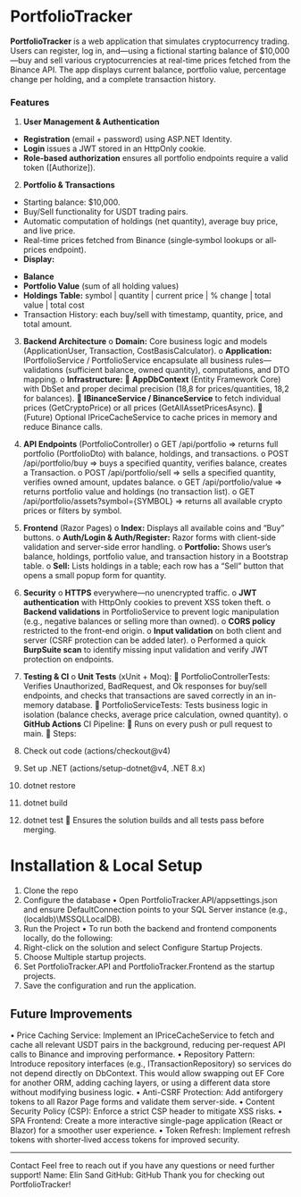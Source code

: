 # PortfolioTracker
**PortfolioTracker** is a web application that simulates cryptocurrency trading. 
Users can register, log in, and—using a fictional starting balance of $10,000—buy and sell various 
cryptocurrencies at real-time prices fetched from the Binance API. The app displays current balance, 
portfolio value, percentage change per holding, and a complete transaction history.

### Features
1.	**User Management & Authentication**  
-	**Registration** (email + password) using ASP.NET Identity.  
-	**Login** issues a JWT stored in an HttpOnly cookie.
-	**Role-based authorization** ensures all portfolio endpoints require a valid token ([Authorize]).

2.	**Portfolio & Transactions**
-	Starting balance: $10,000.
-	Buy/Sell functionality for USDT trading pairs.
-	Automatic computation of holdings (net quantity), average buy price, and live price.
-	Real-time prices fetched from Binance (single‐symbol lookups or all‐prices endpoint).
-	**Display:**
+	**Balance**
+	**Portfolio Value** (sum of all holding values)
+	**Holdings Table:** symbol | quantity | current price | % change | total value | total cost
+	Transaction History: each buy/sell with timestamp, quantity, price, and total amount.

3.	**Backend Architecture**
o	**Domain:** Core business logic and models (ApplicationUser, Transaction, CostBasisCalculator).
o	**Application:** IPortfolioService / PortfolioService encapsulate all business rules—validations (sufficient balance, owned quantity), computations, and DTO mapping.
o	**Infrastructure:**
	**AppDbContext** (Entity Framework Core) with DbSet<Transaction> and proper decimal precision (18,8 for prices/quantities, 18,2 for balances).
	**IBinanceService / BinanceService** to fetch individual prices (GetCryptoPrice) or all prices (GetAllAssetPricesAsync).
	(Future) Optional IPriceCacheService to cache prices in memory and reduce Binance calls.

4.	**API Endpoints** (PortfolioController)
o	GET /api/portfolio => returns full portfolio (PortfolioDto) with balance, holdings, and transactions.
o	POST /api/portfolio/buy => buys a specified quantity, verifies balance, creates a Transaction.
o	POST /api/portfolio/sell => sells a specified quantity, verifies owned amount, updates balance.
o	GET /api/portfolio/value => returns portfolio value and holdings (no transaction list).
o	GET /api/portfolio/assets?symbol={SYMBOL} => returns all available crypto prices or filters by symbol.

5.	**Frontend** (Razor Pages)
o	**Index:** Displays all available coins and “Buy” buttons.
o	**Auth/Login & Auth/Register:** Razor forms with client-side validation and server-side error handling.
o	**Portfolio:** Shows user’s balance, holdings, portfolio value, and transaction history in a Bootstrap table.
o	**Sell:** Lists holdings in a table; each row has a “Sell” button that opens a small popup form for quantity.

6.	**Security**
o	**HTTPS** everywhere—no unencrypted traffic.
o	**JWT authentication** with HttpOnly cookies to prevent XSS token theft.
o	**Backend validations** in PortfolioService to prevent logic manipulation (e.g., negative balances or selling more than owned).
o	**CORS policy** restricted to the front-end origin.
o	**Input validation** on both client and server (CSRF protection can be added later).
o	Performed a quick **BurpSuite scan** to identify missing input validation and verify JWT protection on endpoints.

7.	**Testing & CI**
o	**Unit Tests** (xUnit + Moq):
	PortfolioControllerTests: Verifies Unauthorized, BadRequest, and Ok responses for buy/sell endpoints, and checks that transactions are saved correctly in an in-memory database.
	PortfolioServiceTests: Tests business logic in isolation (balance checks, average price calculation, owned quantity).
o	**GitHub Actions** CI Pipeline:
	Runs on every push or pull request to main.
	Steps:
1.	Check out code (actions/checkout@v4)
2.	Set up .NET (actions/setup-dotnet@v4, .NET 8.x)
3.	dotnet restore
4.	dotnet build
5.	dotnet test
	Ensures the solution builds and all tests pass before merging.

# Installation & Local Setup
1.	Clone the repo
2.	Configure the database
•	Open PortfolioTracker.API/appsettings.json and ensure DefaultConnection points to your SQL Server instance (e.g., (localdb)\MSSQLLocalDB).
3.	Run the Project
•	To run both the backend and frontend components locally, do the following:
1. Right-click on the solution and select Configure Startup Projects.
2. Choose Multiple startup projects.
3. Set PortfolioTracker.API and PortfolioTracker.Frontend as the startup projects.
4. Save the configuration and run the application.

## Future Improvements
•	Price Caching Service: Implement an IPriceCacheService to fetch and cache all relevant USDT pairs in the background, reducing per-request API calls to Binance and improving performance.
•	Repository Pattern: Introduce repository interfaces (e.g., ITransactionRepository) so services do not depend directly on DbContext. This would allow swapping out EF Core for another ORM, adding caching layers, or using a different data store without modifying business logic.
•	Anti-CSRF Protection: Add antiforgery tokens to all Razor Page forms and validate them server-side.
•	Content Security Policy (CSP): Enforce a strict CSP header to mitigate XSS risks.
•	SPA Frontend: Create a more interactive single-page application (React or Blazor) for a smoother user experience.
•	Token Refresh: Implement refresh tokens with shorter‐lived access tokens for improved security.

________________________________________
Contact
Feel free to reach out if you have any questions or need further support!
Name: Elin Sand
GitHub: GitHub
Thank you for checking out PortfolioTracker!


